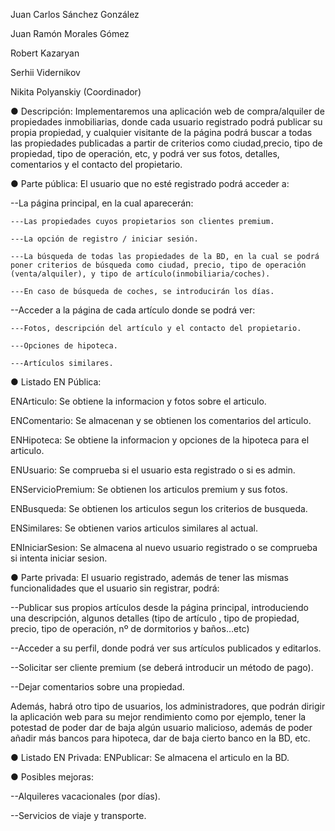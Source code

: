 		
Juan Carlos Sánchez González

Juan Ramón Morales Gómez

Robert Kazaryan

Serhii Vidernikov

Nikita Polyanskiy (Coordinador)


● Descripción: 
Implementaremos una aplicación web de compra/alquiler de propiedades inmobiliarias, donde cada usuario registrado podrá publicar su propia propiedad, y cualquier visitante de la página podrá buscar a todas las propiedades publicadas a partir de criterios como ciudad,precio, tipo de propiedad, tipo de operación, etc, y podrá ver sus fotos, detalles, comentarios y el contacto del propietario.

● Parte pública: 
El usuario que no esté registrado podrá acceder a:

--La página principal, en la cual aparecerán:

	---Las propiedades cuyos propietarios son clientes premium.
	
	---La opción de registro / iniciar sesión.
	
	---La búsqueda de todas las propiedades de la BD, en la cual se podrá poner criterios de búsqueda como ciudad, precio, tipo de operación (venta/alquiler), y tipo de artículo(inmobiliaria/coches).
	
	---En caso de búsqueda de coches, se introducirán los días.
	
--Acceder a la página de cada artículo donde se podrá ver:

	---Fotos, descripción del artículo y el contacto del propietario.
	
	---Opciones de hipoteca.
	
	---Artículos similares.
	

● Listado EN Pública: 

ENArticulo: Se obtiene la informacion y fotos sobre el articulo.

ENComentario: Se almacenan y se obtienen los comentarios del articulo.

ENHipoteca: Se obtiene la informacion y opciones de la hipoteca para el articulo.

ENUsuario: Se comprueba si el usuario esta registrado o si es admin.

ENServicioPremium: Se obtienen los articulos premium y sus fotos.

ENBusqueda: Se obtienen los articulos segun los criterios de busqueda.

ENSimilares: Se obtienen varios articulos similares al actual.

ENIniciarSesion: Se almacena al nuevo usuario registrado o se comprueba si intenta iniciar sesion.

● Parte privada: 
El usuario registrado, además de tener las mismas funcionalidades que el usuario sin registrar, podrá:

--Publicar sus propios artículos desde la página principal, introduciendo una descripción, algunos detalles (tipo de artículo , tipo de propiedad, precio, tipo de operación, nº de dormitorios y baños…etc)

--Acceder a su perfil, donde podrá ver sus artículos publicados y editarlos.

--Solicitar ser cliente premium (se deberá introducir un método de pago).

--Dejar comentarios sobre una propiedad.



Además, habrá otro tipo de usuarios, los administradores, que podrán dirigir la aplicación web para su mejor rendimiento como por ejemplo, tener la potestad de poder dar de baja algún usuario malicioso, además de poder añadir más bancos para hipoteca, dar de baja cierto banco en la BD, etc. 

● Listado EN Privada: 
ENPublicar: Se almacena el articulo en la BD.



● Posibles mejoras: 

--Alquileres vacacionales (por días).

--Servicios de viaje y transporte.

